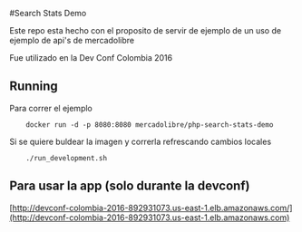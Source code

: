 #Search Stats Demo

Este repo esta hecho con el proposito de servir de ejemplo de un uso de ejemplo de api's de mercadolibre

Fue utilizado en la Dev Conf Colombia 2016

## Running

Para correr el ejemplo

```
	docker run -d -p 8080:8080 mercadolibre/php-search-stats-demo
```


Si se quiere buldear la imagen y correrla refrescando cambios locales

```
	./run_development.sh
```

## Para usar la app (solo durante la devconf)

[http://devconf-colombia-2016-892931073.us-east-1.elb.amazonaws.com/](http://devconf-colombia-2016-892931073.us-east-1.elb.amazonaws.com)
